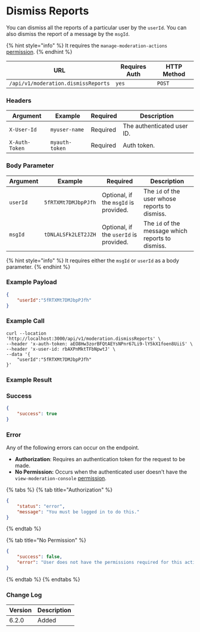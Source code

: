 # Dismiss Reports

You can dismiss all the reports of a particular user by the `userId`. You can also dismiss the report of a message by the `msgId`.

{% hint style="info" %}
It requires the `manage-moderation-actions` [permission](https://docs.rocket.chat/use-rocket.chat/workspace-administration/permissions).
{% endhint %}

| URL                                 | Requires Auth | HTTP Method |
| ----------------------------------- | ------------- | ----------- |
| `/api/v1/moderation.dismissReports` | `yes`         | `POST`      |

### Headers <a href="#headers" id="headers"></a>

| Argument       | Example        | Required | Description                |
| -------------- | -------------- | -------- | -------------------------- |
| `X-User-Id`    | `myuser-name`  | Required | The authenticated user ID. |
| `X-Auth-Token` | `myauth-token` | Required | Auth token.                |

### Body Parameter <a href="#payload" id="payload"></a>

| Argument | Example             | Required                               | Description                                       |
| -------- | ------------------- | -------------------------------------- | ------------------------------------------------- |
| `userId` | `5fRTXMt7DMJbpPJfh` | Optional, if the `msgId` is provided.  | The `id` of the user whose reports to dismiss.    |
| `msgId`  | `tDNLALSFk2LET2JZH` | Optional, if the `userId` is provided. | The `id` of the message which reports to dismiss. |

{% hint style="info" %}
It requires either the `msgId` or `userId` as a body parameter.
{% endhint %}

### Example Payload <a href="#example-call" id="example-call"></a>

```json
{
    "userId":"5fRTXMt7DMJbpPJfh"
}
```

### Example Call <a href="#example-call" id="example-call"></a>

```
curl --location 'http://localhost:3000/api/v1/moderation.dismissReports' \
--header 'x-auth-token: aEO8Hw3zorBFQtAEYsNPnr67Li9-lY5kX1foen8UiiS' \
--header 'x-user-id: rbAXPnMktTFbNpwtJ' \
--data '{
    "userId":"5fRTXMt7DMJbpPJfh"
}'
```

### Example Result <a href="#example-result" id="example-result"></a>

### Success

```json
{
    "success": true
}
```

### Error

Any of the following errors can occur on the endpoint.

* **Authorization**: Requires an authentication token for the request to be made.
* **No Permission:** Occurs when the authenticated user doesn't have the `view-moderation-console` [permission](https://docs.rocket.chat/use-rocket.chat/workspace-administration/permissions).



{% tabs %}
{% tab title="Authorization" %}
```json
{
    "status": "error",
    "message": "You must be logged in to do this."
}
```
{% endtab %}

{% tab title="No Permission" %}
```json
{
    "success": false,
    "error": "User does not have the permissions required for this action [error-unauthorized]"
}
```
{% endtab %}
{% endtabs %}

### Change Log <a href="#change-log" id="change-log"></a>

| Version | Description |
| ------- | ----------- |
| 6.2.0   | Added       |
